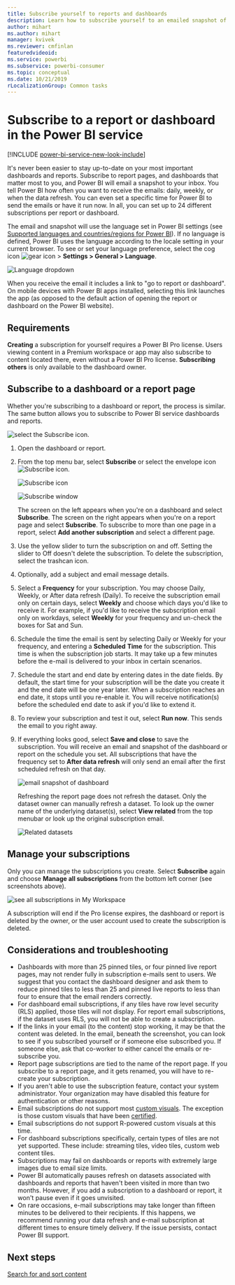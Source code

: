 ```yaml
---
title: Subscribe yourself to reports and dashboards
description: Learn how to subscribe yourself to an emailed snapshot of a Power BI report or dashboard.
author: mihart
ms.author: mihart
manager: kvivek
ms.reviewer: cmfinlan
featuredvideoid: 
ms.service: powerbi
ms.subservice: powerbi-consumer
ms.topic: conceptual
ms.date: 10/21/2019
rLocalizationGroup: Common tasks
---
```


# Subscribe to a report or dashboard in the Power BI service 

[!INCLUDE [power-bi-service-new-look-include](../includes/power-bi-service-new-look-include.md)]

It's never been easier to stay up-to-date on your most important dashboards and reports. Subscribe to report pages, and dashboards that matter most to you, and Power BI will email a snapshot to your inbox. You tell Power BI how often you want to receive the emails: daily, weekly, or when the data refresh. You can even set a specific time for Power BI to send the emails or have it run now.  In all, you can set up to 24 different subscriptions per report or dashboard.  

The email and snapshot will use the language set in Power BI settings (see [Supported languages and countries/regions for Power BI](../supported-languages-countries-regions.md)). If no language is defined, Power BI uses the language according to the locale setting in your current browser. To see or set your language preference, select the cog icon ![gear icon](./media/end-user-subscribe/power-bi-settings-icon.png) > **Settings > General > Language**. 

![Language dropdown](./media/end-user-subscribe/power-bi-language.png)

When you receive the email it includes a link to "go to report or dashboard". On mobile devices with Power BI apps installed, selecting this link launches the app (as opposed to the default action of opening the report or dashboard on the Power BI website).


## Requirements
**Creating** a subscription for yourself requires a Power BI Pro license. Users viewing content in a Premium workspace or app may also subscribe to content located there, even without a Power BI Pro license. **Subscribing others** is only available to the dashboard owner. 

## Subscribe to a dashboard or a report page
Whether you're subscribing to a dashboard or report, the process is similar. The same button allows you to subscribe to Power BI service dashboards and reports.
 
![select the Subscribe icon](./media/end-user-subscribe/power-bi-subscribe-orientation.png).

1. Open the dashboard or report.
2. From the top menu bar, select **Subscribe** or select the envelope icon ![Subscribe icon](./media/end-user-subscribe/power-bi-icon-envelope.png).
   
   ![Subscribe icon](./media/end-user-subscribe/power-bi-subscribe-icon.png)

   ![Subscribe window](./media/end-user-subscribe/power-bi-emails-newest.png)
    
    The screen on the left appears when you're on a dashboard and select **Subscribe**. The screen on the right appears when you're on a report page and select **Subscribe**. To subscribe to more than one page in a report, select **Add another subscription** and select a different page. 

4. Use the yellow slider to turn the subscription on and off.  Setting the slider to Off doesn't delete the subscription. To delete the subscription, select the trashcan icon.

5. Optionally, add a subject and email message details. 

5. Select a **Frequency** for your subscription.  You may choose Daily, Weekly, or After data refresh (Daily).  To receive the subscription email only on certain days, select **Weekly** and choose which days you'd like to receive it.  For example, if you'd like to receive the subscription email only on workdays, select **Weekly** for your frequency and un-check the boxes for Sat and Sun.   

6. Schedule the time the email is sent by selecting Daily or Weekly for your frequency, and entering a **Scheduled** **Time** for the subscription.  This time is when the subscription job starts. It may take up a few minutes before the e-mail is delivered to your inbox in certain scenarios.    

7. Schedule the start and end date by entering dates in the date fields. By default, the start time for your subscription will be the date you create it and the end date will be one year later. When a subscription reaches an end date, it stops until you re-enable it.  You will receive notification(s) before the scheduled end date to ask if you'd like to extend it.     

8. To review your subscription and test it out, select **Run now**.  This sends the email to you right away. 

8. If everything looks good, select **Save and close** to save the subscription. You will receive an email and snapshot of the dashboard or report on the schedule you set. All subscriptions that have the frequency set to **After data refresh** will only send an email after the first scheduled refresh on that day.
   
   ![email snapshot of dashboard](media/end-user-subscribe/power-bi-subscribe-email.png)
   
    Refreshing the report page does not refresh the dataset. Only the dataset owner can manually refresh a dataset. To look up the owner name of the underlying dataset(s), select **View related** from the top menubar or look up the original subscription email.
   
    ![Related datasets](./media/end-user-subscribe/power-bi-view-related-screen.png)


## Manage your subscriptions
Only you can manage the subscriptions you create. Select **Subscribe** again and choose **Manage all subscriptions** from the bottom left corner (see screenshots  above). 

![see all subscriptions in My Workspace](./media/end-user-subscribe/power-bi-manage.png)

A subscription will end if the Pro license expires, the dashboard or report is deleted by the owner, or the user account used to create the subscription is deleted.

## Considerations and troubleshooting
* Dashboards with more than 25 pinned tiles, or four pinned live report pages, may not render fully in subscription e-mails sent to users. We suggest that you contact the dashboard designer and ask them to reduce pinned tiles to less than 25 and pinned live reports to less than four to ensure that the email renders correctly.  
* For dashboard email subscriptions, if any tiles have row level security (RLS) applied, those tiles will not display.  For report email subscriptions, if the dataset uses RLS, you will not be able to create a subscription.
* If the links in your email (to the content) stop working, it may be that the content was deleted. In the email, beneath the screenshot, you can look to see if you subscribed yourself or if someone else subscribed you. If someone else, ask that co-worker to either cancel the emails or re-subscribe you.
* Report page subscriptions are tied to the name of the report page. If you subscribe to a report page, and it gets renamed, you will have to re-create your subscription.
* If you aren't able to use the subscription feature, contact your system administrator. Your organization may have disabled this feature for authentication or other reasons.  
* Email subscriptions do not support most [custom visuals](../developer/power-bi-custom-visuals.md).  The exception is those custom visuals that have been [certified](../power-bi-custom-visuals-certified.md).  
* Email subscriptions do not support R-powered custom visuals at this time.  
* For dashboard subscriptions specifically, certain types of tiles are not yet supported.  These include: streaming tiles, video tiles, custom web content tiles.     
* Subscriptions may fail on dashboards or reports with extremely large images due to email size limits.    
* Power BI automatically pauses refresh on datasets associated with dashboards and reports that haven't been visited in more than two months.  However, if you add a subscription to a dashboard or report, it won't pause even if it goes unvisited.
* On rare occasions, e-mail subscriptions may take longer than fifteen minutes to be delivered to their recipients.  If this happens, we recommend running your data refresh and e-mail subscription at different times to ensure timely delivery.  If the issue persists, contact Power BI support.

## Next steps

[Search for and sort content](end-user-search-sort.md)
